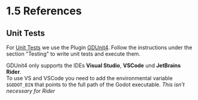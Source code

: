 # 1.5 References

## Unit Tests

For [Unit Tests](https://mikeschulze.github.io/gdUnit4/testing/first-test/) we use the Plugin [GDUnit4](https://mikeschulze.github.io/gdUnit4/).
Follow the instructions under the section "Testing" to write unit tests and execute them.

<note title="GDUnit4 in IDEs">
GDUnit4 only supports the IDEs <b>Visual Studio</b>, <b>VSCode</b> und <b>JetBrains Rider</b>.<br/>
To use VS and VSCode you need to add the environmental variable <code>$GODOT_BIN</code> that points to the full path of 
the Godot executable. <i>This isn't necessary for Rider</i>
</note>
